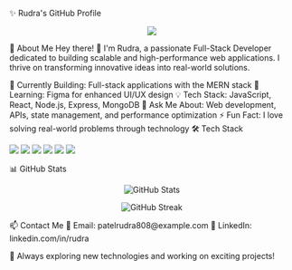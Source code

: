 ✨ Rudra's GitHub Profile
<p align="center"> <img src="https://readme-typing-svg.herokuapp.com?font=Fira+Code&size=22&pause=1000&color=00C6FF&center=true&vCenter=true&width=500&lines=Hey+there!+I'm+Rudra+%F0%9F%91%8B;Full-Stack+Developer;Passionate+about+Tech+%F0%9F%94%8C;Always+learning+new+things+%F0%9F%92%BB" /> </p>
🚀 About Me
Hey there! 👋 I'm Rudra, a passionate Full-Stack Developer dedicated to building scalable and high-performance web applications. I thrive on transforming innovative ideas into real-world solutions.

🔨 Currently Building: Full-stack applications with the MERN stack
🌱 Learning: Figma for enhanced UI/UX design
💡 Tech Stack: JavaScript, React, Node.js, Express, MongoDB
💬 Ask Me About: Web development, APIs, state management, and performance optimization
⚡ Fun Fact: I love solving real-world problems through technology
🛠️ Tech Stack
<p align="left"> <img src="https://img.shields.io/badge/JavaScript-F7DF1E?style=for-the-badge&logo=javascript&logoColor=black" /> <img src="https://img.shields.io/badge/React-61DAFB?style=for-the-badge&logo=react&logoColor=black" /> <img src="https://img.shields.io/badge/Node.js-339933?style=for-the-badge&logo=node.js&logoColor=white" /> <img src="https://img.shields.io/badge/Express-000000?style=for-the-badge&logo=express&logoColor=white" /> <img src="https://img.shields.io/badge/MongoDB-47A248?style=for-the-badge&logo=mongodb&logoColor=white" /> <img src="https://img.shields.io/badge/Git-F05032?style=for-the-badge&logo=git&logoColor=white" /> </p>
📊 GitHub Stats
<p align="center"> <img src="https://github-readme-stats.vercel.app/api?username=Rudra&show_icons=true&theme=radical" alt="GitHub Stats" /> </p> <p align="center"> <img src="https://github-readme-streak-stats.herokuapp.com/?user=Rudra&theme=radical" alt="GitHub Streak" /> </p>
📫 Contact Me
📩 Email: patelrudra808@example.com
🔗 LinkedIn: linkedin.com/in/rudra

🚀 Always exploring new technologies and working on exciting projects!
